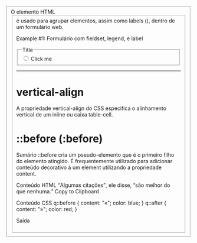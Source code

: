<fieldset>
O elemento HTML <fieldset> é usado para agrupar elementos, assim como labels (<label>), dentro de um formulário web.

Example #1: Formulário com fieldset, legend, e label
<form action="test.php" method="post">
  <fieldset>
    <legend>Title</legend>
    <input type="radio" id="radio"> <label for="radio">Click me</label>
  </fieldset>
</form>



________

# vertical-align
A propriedade  vertical-align do CSS especifica o alinhamento vertical de um inline ou caixa table-cell.


# ::before (:before)
Sumário
::before cria um pseudo-elemento que é o primeiro filho do elemento atingido. É frequentemente utilizado para adicionar conteúdo decorativo à um element utilizando a propriedade content. 


Conteúdo HTML
<q>Algumas citações</q>, ele disse, <q>são melhor do que nenhuma.</q>
Copy to Clipboard

Conteúdo CSS
q::before {
  content: "«";
  color: blue;
}
q::after {
  content: "»";
  color: red;
}

Saída
